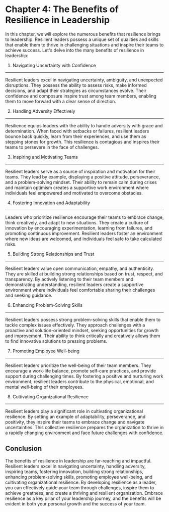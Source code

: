 Chapter 4: The Benefits of Resilience in Leadership
===================================================

In this chapter, we will explore the numerous benefits that resilience brings to leadership. Resilient leaders possess a unique set of qualities and skills that enable them to thrive in challenging situations and inspire their teams to achieve success. Let's delve into the many benefits of resilience in leadership:

1. Navigating Uncertainty with Confidence
-----------------------------------------

Resilient leaders excel in navigating uncertainty, ambiguity, and unexpected disruptions. They possess the ability to assess risks, make informed decisions, and adapt their strategies as circumstances evolve. Their confidence and composure inspire trust among team members, enabling them to move forward with a clear sense of direction.

2. Handling Adversity Effectively
---------------------------------

Resilience equips leaders with the ability to handle adversity with grace and determination. When faced with setbacks or failures, resilient leaders bounce back quickly, learn from their experiences, and use them as stepping stones for growth. This resilience is contagious and inspires their teams to persevere in the face of challenges.

3. Inspiring and Motivating Teams
---------------------------------

Resilient leaders serve as a source of inspiration and motivation for their teams. They lead by example, displaying a positive attitude, perseverance, and a problem-solving mindset. Their ability to remain calm during crises and maintain optimism creates a supportive work environment where individuals feel empowered and motivated to overcome obstacles.

4. Fostering Innovation and Adaptability
----------------------------------------

Leaders who prioritize resilience encourage their teams to embrace change, think creatively, and adapt to new situations. They create a culture of innovation by encouraging experimentation, learning from failures, and promoting continuous improvement. Resilient leaders foster an environment where new ideas are welcomed, and individuals feel safe to take calculated risks.

5. Building Strong Relationships and Trust
------------------------------------------

Resilient leaders value open communication, empathy, and authenticity. They are skilled at building strong relationships based on trust, respect, and transparency. By actively listening to their team members and demonstrating understanding, resilient leaders create a supportive environment where individuals feel comfortable sharing their challenges and seeking guidance.

6. Enhancing Problem-Solving Skills
-----------------------------------

Resilient leaders possess strong problem-solving skills that enable them to tackle complex issues effectively. They approach challenges with a proactive and solution-oriented mindset, seeking opportunities for growth and improvement. Their ability to think critically and creatively allows them to find innovative solutions to pressing problems.

7. Promoting Employee Well-being
--------------------------------

Resilient leaders prioritize the well-being of their team members. They encourage a work-life balance, promote self-care practices, and provide support during challenging times. By fostering a positive and nurturing work environment, resilient leaders contribute to the physical, emotional, and mental well-being of their employees.

8. Cultivating Organizational Resilience
----------------------------------------

Resilient leaders play a significant role in cultivating organizational resilience. By setting an example of adaptability, perseverance, and positivity, they inspire their teams to embrace change and navigate uncertainties. This collective resilience prepares the organization to thrive in a rapidly changing environment and face future challenges with confidence.

Conclusion
----------

The benefits of resilience in leadership are far-reaching and impactful. Resilient leaders excel in navigating uncertainty, handling adversity, inspiring teams, fostering innovation, building strong relationships, enhancing problem-solving skills, promoting employee well-being, and cultivating organizational resilience. By developing resilience as a leader, you can effectively guide your team through challenges, inspire them to achieve greatness, and create a thriving and resilient organization. Embrace resilience as a key pillar of your leadership journey, and the benefits will be evident in both your personal growth and the success of your team.
